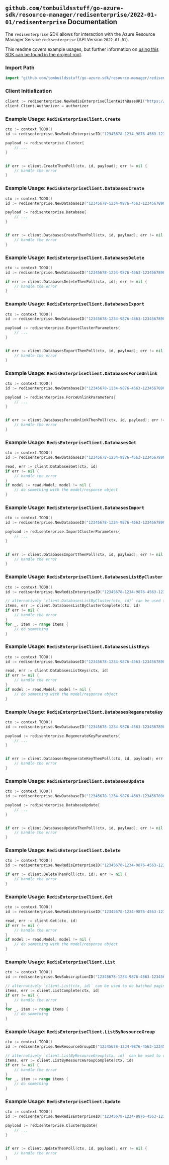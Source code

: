 
## `github.com/tombuildsstuff/go-azure-sdk/resource-manager/redisenterprise/2022-01-01/redisenterprise` Documentation

The `redisenterprise` SDK allows for interaction with the Azure Resource Manager Service `redisenterprise` (API Version `2022-01-01`).

This readme covers example usages, but further information on [using this SDK can be found in the project root](https://github.com/tombuildsstuff/go-azure-sdk/tree/main/docs).

### Import Path

```go
import "github.com/tombuildsstuff/go-azure-sdk/resource-manager/redisenterprise/2022-01-01/redisenterprise"
```


### Client Initialization

```go
client := redisenterprise.NewRedisEnterpriseClientWithBaseURI("https://management.azure.com")
client.Client.Authorizer = authorizer
```


### Example Usage: `RedisEnterpriseClient.Create`

```go
ctx := context.TODO()
id := redisenterprise.NewRedisEnterpriseID("12345678-1234-9876-4563-123456789012", "example-resource-group", "redisEnterpriseValue")

payload := redisenterprise.Cluster{
	// ...
}


if err := client.CreateThenPoll(ctx, id, payload); err != nil {
	// handle the error
}
```


### Example Usage: `RedisEnterpriseClient.DatabasesCreate`

```go
ctx := context.TODO()
id := redisenterprise.NewDatabaseID("12345678-1234-9876-4563-123456789012", "example-resource-group", "redisEnterpriseValue", "databaseValue")

payload := redisenterprise.Database{
	// ...
}


if err := client.DatabasesCreateThenPoll(ctx, id, payload); err != nil {
	// handle the error
}
```


### Example Usage: `RedisEnterpriseClient.DatabasesDelete`

```go
ctx := context.TODO()
id := redisenterprise.NewDatabaseID("12345678-1234-9876-4563-123456789012", "example-resource-group", "redisEnterpriseValue", "databaseValue")

if err := client.DatabasesDeleteThenPoll(ctx, id); err != nil {
	// handle the error
}
```


### Example Usage: `RedisEnterpriseClient.DatabasesExport`

```go
ctx := context.TODO()
id := redisenterprise.NewDatabaseID("12345678-1234-9876-4563-123456789012", "example-resource-group", "redisEnterpriseValue", "databaseValue")

payload := redisenterprise.ExportClusterParameters{
	// ...
}


if err := client.DatabasesExportThenPoll(ctx, id, payload); err != nil {
	// handle the error
}
```


### Example Usage: `RedisEnterpriseClient.DatabasesForceUnlink`

```go
ctx := context.TODO()
id := redisenterprise.NewDatabaseID("12345678-1234-9876-4563-123456789012", "example-resource-group", "redisEnterpriseValue", "databaseValue")

payload := redisenterprise.ForceUnlinkParameters{
	// ...
}


if err := client.DatabasesForceUnlinkThenPoll(ctx, id, payload); err != nil {
	// handle the error
}
```


### Example Usage: `RedisEnterpriseClient.DatabasesGet`

```go
ctx := context.TODO()
id := redisenterprise.NewDatabaseID("12345678-1234-9876-4563-123456789012", "example-resource-group", "redisEnterpriseValue", "databaseValue")

read, err := client.DatabasesGet(ctx, id)
if err != nil {
	// handle the error
}
if model := read.Model; model != nil {
	// do something with the model/response object
}
```


### Example Usage: `RedisEnterpriseClient.DatabasesImport`

```go
ctx := context.TODO()
id := redisenterprise.NewDatabaseID("12345678-1234-9876-4563-123456789012", "example-resource-group", "redisEnterpriseValue", "databaseValue")

payload := redisenterprise.ImportClusterParameters{
	// ...
}


if err := client.DatabasesImportThenPoll(ctx, id, payload); err != nil {
	// handle the error
}
```


### Example Usage: `RedisEnterpriseClient.DatabasesListByCluster`

```go
ctx := context.TODO()
id := redisenterprise.NewRedisEnterpriseID("12345678-1234-9876-4563-123456789012", "example-resource-group", "redisEnterpriseValue")

// alternatively `client.DatabasesListByCluster(ctx, id)` can be used to do batched pagination
items, err := client.DatabasesListByClusterComplete(ctx, id)
if err != nil {
	// handle the error
}
for _, item := range items {
	// do something
}
```


### Example Usage: `RedisEnterpriseClient.DatabasesListKeys`

```go
ctx := context.TODO()
id := redisenterprise.NewDatabaseID("12345678-1234-9876-4563-123456789012", "example-resource-group", "redisEnterpriseValue", "databaseValue")

read, err := client.DatabasesListKeys(ctx, id)
if err != nil {
	// handle the error
}
if model := read.Model; model != nil {
	// do something with the model/response object
}
```


### Example Usage: `RedisEnterpriseClient.DatabasesRegenerateKey`

```go
ctx := context.TODO()
id := redisenterprise.NewDatabaseID("12345678-1234-9876-4563-123456789012", "example-resource-group", "redisEnterpriseValue", "databaseValue")

payload := redisenterprise.RegenerateKeyParameters{
	// ...
}


if err := client.DatabasesRegenerateKeyThenPoll(ctx, id, payload); err != nil {
	// handle the error
}
```


### Example Usage: `RedisEnterpriseClient.DatabasesUpdate`

```go
ctx := context.TODO()
id := redisenterprise.NewDatabaseID("12345678-1234-9876-4563-123456789012", "example-resource-group", "redisEnterpriseValue", "databaseValue")

payload := redisenterprise.DatabaseUpdate{
	// ...
}


if err := client.DatabasesUpdateThenPoll(ctx, id, payload); err != nil {
	// handle the error
}
```


### Example Usage: `RedisEnterpriseClient.Delete`

```go
ctx := context.TODO()
id := redisenterprise.NewRedisEnterpriseID("12345678-1234-9876-4563-123456789012", "example-resource-group", "redisEnterpriseValue")

if err := client.DeleteThenPoll(ctx, id); err != nil {
	// handle the error
}
```


### Example Usage: `RedisEnterpriseClient.Get`

```go
ctx := context.TODO()
id := redisenterprise.NewRedisEnterpriseID("12345678-1234-9876-4563-123456789012", "example-resource-group", "redisEnterpriseValue")

read, err := client.Get(ctx, id)
if err != nil {
	// handle the error
}
if model := read.Model; model != nil {
	// do something with the model/response object
}
```


### Example Usage: `RedisEnterpriseClient.List`

```go
ctx := context.TODO()
id := redisenterprise.NewSubscriptionID("12345678-1234-9876-4563-123456789012")

// alternatively `client.List(ctx, id)` can be used to do batched pagination
items, err := client.ListComplete(ctx, id)
if err != nil {
	// handle the error
}
for _, item := range items {
	// do something
}
```


### Example Usage: `RedisEnterpriseClient.ListByResourceGroup`

```go
ctx := context.TODO()
id := redisenterprise.NewResourceGroupID("12345678-1234-9876-4563-123456789012", "example-resource-group")

// alternatively `client.ListByResourceGroup(ctx, id)` can be used to do batched pagination
items, err := client.ListByResourceGroupComplete(ctx, id)
if err != nil {
	// handle the error
}
for _, item := range items {
	// do something
}
```


### Example Usage: `RedisEnterpriseClient.Update`

```go
ctx := context.TODO()
id := redisenterprise.NewRedisEnterpriseID("12345678-1234-9876-4563-123456789012", "example-resource-group", "redisEnterpriseValue")

payload := redisenterprise.ClusterUpdate{
	// ...
}


if err := client.UpdateThenPoll(ctx, id, payload); err != nil {
	// handle the error
}
```
